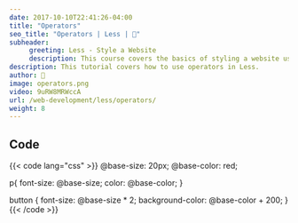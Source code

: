 ```yaml
---
date: 2017-10-10T22:41:26-04:00
title: "Operators"
seo_title: "Operators | Less | 🦒"
subheader:
     greeting: Less - Style a Website
     description: This course covers the basics of styling a website using Less. Work your way through the videos/articles and I'll teach you everything you need to know to style a basic website!
description: This tutorial covers how to use operators in Less.
author: 🦒
image: operators.png
video: 9uRW8MRWccA
url: /web-development/less/operators/
weight: 8
---
```


## Code

{{< code lang="css" >}}
@base-size: 20px;
@base-color: red;

p{
     font-size: @base-size;
     color: @base-color;
}

button {
     font-size: @base-size * 2;
     background-color: @base-color + 200;
}
{{< /code >}}